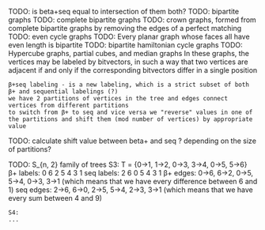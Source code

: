 TODO: is beta+seq equal to intersection of them both?
    TODO: bipartite graphs
    TODO: complete bipartite graphs
    TODO: crown graphs, formed from complete bipartite graphs by removing the edges of a perfect matching
    TODO: even cycle graphs
    TODO: Every planar graph whose faces all have even length is bipartite
    TODO: bipartite hamiltonian cycle graphs
    TODO: Hypercube graphs, partial cubes, and median graphs
        In these graphs, the vertices may be labeled by bitvectors, in such a way that two vertices are adjacent if and only if the corresponding bitvectors differ in a single position

    β+seq labeling - is a new labeling, which is a strict subset of both β+ and sequential labelings (?)
    we have 2 partitions of vertices in the tree and edges connect vertices from different partitions
    to switch from β+ to seq and vice versa we "reverse" values in one of the partitions and shift them (mod number of vertices) by appropriate value


TODO: calculate shift value between beta+ and seq
    ? depending on the size of partitions?


TODO: S_{n, 2} family of trees
    S3:
    T = {0->1, 1->2, 0->3, 3->4, 0->5, 5->6}
    β+ labels: 0 6 2 5 4 3 1
    seq labels: 2 6 0 5 4 3 1
    β+ edges: 0->6, 6->2, 0->5, 5->4, 0->3, 3->1 (which means that we have every difference between 6 and 1)
    seq edges: 2->6, 6->0, 2->5, 5->4, 2->3, 3->1 (which means that we have every sum between 4 and 9)

    S4:
    ...
